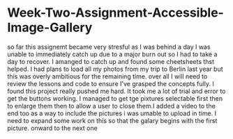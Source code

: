# Week-Two-Assignment-Accessible-Image-Gallery
so far this assignemt became very stresful as I was behind a day
I was  unable to immediately catch up due to a major burn out 
so I had to take a day to recover. 
I amanged to catch up and found some cheetsheets thst helped.
I had plans to load all my photos from my trip to Berlin last year
but this was overly ambitious for the remaining time.
over all I will need to review the lessons and code to 
ensure I've grasped the concepts fully. 
I found this project really pushed me hard. 
It took me a lot of trial and error to get the buttons working. 
I managed to get tge pixtures selectable first then to enlarge them then to allow a user to close them.I added a video to the end too as a way to include the pictures i was umable
to upload in time.
I need to expand some work on this so that the galary begins with
the first picture. 
onward to the next one
